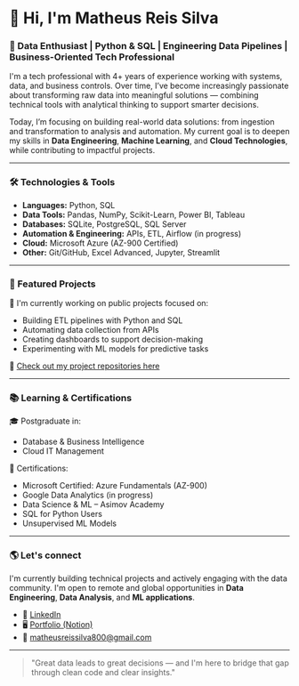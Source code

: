 # 👋 Hi, I'm Matheus Reis Silva

### 🧠 Data Enthusiast | Python & SQL | Engineering Data Pipelines | Business-Oriented Tech Professional

I'm a tech professional with 4+ years of experience working with systems, data, and business controls. Over time, I’ve become increasingly passionate about transforming raw data into meaningful solutions — combining technical tools with analytical thinking to support smarter decisions.

Today, I’m focusing on building real-world data solutions: from ingestion and transformation to analysis and automation. My current goal is to deepen my skills in **Data Engineering**, **Machine Learning**, and **Cloud Technologies**, while contributing to impactful projects.

---

### 🛠️ Technologies & Tools

- **Languages:** Python, SQL  
- **Data Tools:** Pandas, NumPy, Scikit-Learn, Power BI, Tableau  
- **Databases:** SQLite, PostgreSQL, SQL Server  
- **Automation & Engineering:** APIs, ETL, Airflow (in progress)  
- **Cloud:** Microsoft Azure (AZ-900 Certified)  
- **Other:** Git/GitHub, Excel Advanced, Jupyter, Streamlit

---

### 📂 Featured Projects

🚧 I'm currently working on public projects focused on:
- Building ETL pipelines with Python and SQL
- Automating data collection from APIs
- Creating dashboards to support decision-making
- Experimenting with ML models for predictive tasks

📌 [Check out my project repositories here](https://github.com/mathreiss04?tab=repositories)

---

### 📚 Learning & Certifications

🎓 Postgraduate in:
- Database & Business Intelligence  
- Cloud IT Management  

🏅 Certifications:
- Microsoft Certified: Azure Fundamentals (AZ-900)
- Google Data Analytics (in progress)
- Data Science & ML – Asimov Academy
- SQL for Python Users
- Unsupervised ML Models

---

### 🌎 Let's connect

I'm currently building technical projects and actively engaging with the data community. I'm open to remote and global opportunities in **Data Engineering**, **Data Analysis**, and **ML applications**.

- 🔗 [LinkedIn](https://www.linkedin.com/in/matheusreis-silva)
- 🖥️ [Portfolio (Notion)](https://notion.link.placeholder)
- 📧 matheusreissilva800@gmail.com

---

> "Great data leads to great decisions — and I'm here to bridge that gap through clean code and clear insights."
